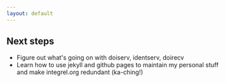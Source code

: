 ```yaml
---
layout: default
---
```


## Next steps ##

 * Figure out what's going on with doiserv, identserv, doirecv
 * Learn how to use jekyll and github pages to maintain my personal
   stuff and make integrel.org redundant (ka-ching!)

